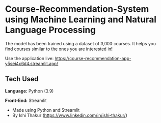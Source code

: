 # Course-Recommendation-System using Machine Learning and Natural Language Processing

The model has been trained using a dataset of 3,000 courses. It helps you find courses similar to the ones you are interested in!



Use the application live: <a> https://course-recommendation-app-y5sei4c6d4.streamlit.app/

## Tech Used

**Language:** Python (3.9)

**Front-End:** Streamlit

- Made using Python and Streamlit
- By Ishi Thakur (<a>https://www.linkedin.com/in/ishi-thakur/)

